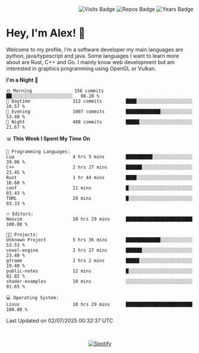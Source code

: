 <p align="right">
  <img src="https://badges.pufler.dev/visits/Alextibtab/Alextibtab" alt="Visits Badge">
  <img src="https://badges.pufler.dev/repos/Alextibtab/" alt="Repos Badge">
  <img src="https://badges.pufler.dev/years/Alextibtab/" alt="Years Badge">
</p>

<h1 align="left">Hey, I'm Alex! 💽 </h1>

Welcome to my profile, I'm a software developer my main languages are python, java/typescript and java. Some languages I want to learn more about are Rust, C++ and Go. I mainly know web development but am interested in graphics programming using OpenGL or Vulkan.

<!--START_SECTION:waka-->
**I'm a Night 🦉** 

```text
🌞 Morning                156 commits         ██░░░░░░░░░░░░░░░░░░░░░░░   08.28 % 
🌆 Daytime                312 commits         ████░░░░░░░░░░░░░░░░░░░░░   16.57 % 
🌃 Evening                1007 commits        █████████████░░░░░░░░░░░░   53.48 % 
🌙 Night                  408 commits         █████░░░░░░░░░░░░░░░░░░░░   21.67 % 
```


📊 **This Week I Spent My Time On** 

```text
💬 Programming Languages: 
Lua                      4 hrs 5 mins        ██████████░░░░░░░░░░░░░░░   39.06 % 
C++                      2 hrs 27 mins       ██████░░░░░░░░░░░░░░░░░░░   23.45 % 
Rust                     1 hr 44 mins        ████░░░░░░░░░░░░░░░░░░░░░   16.68 % 
conf                     21 mins             █░░░░░░░░░░░░░░░░░░░░░░░░   03.43 % 
TOML                     20 mins             █░░░░░░░░░░░░░░░░░░░░░░░░   03.33 % 

🔥 Editors: 
Neovim                   10 hrs 29 mins      █████████████████████████   100.00 % 

🐱‍💻 Projects: 
Unknown Project          5 hrs 36 mins       █████████████░░░░░░░░░░░░   53.53 % 
voxel-engine             2 hrs 27 mins       ██████░░░░░░░░░░░░░░░░░░░   23.40 % 
gframe                   2 hrs 2 mins        █████░░░░░░░░░░░░░░░░░░░░   19.40 % 
public-notes             12 mins             █░░░░░░░░░░░░░░░░░░░░░░░░   02.02 % 
shader-examples          10 mins             ░░░░░░░░░░░░░░░░░░░░░░░░░   01.65 % 

💻 Operating System: 
Linux                    10 hrs 29 mins      █████████████████████████   100.00 % 
```


 Last Updated on 02/07/2025 00:32:37 UTC
<!--END_SECTION:waka-->
&nbsp;<div align="center">
  [![Spotify](https://spotify-now-playing-wine-six.vercel.app/api/spotify?border_color=ffffff)](https://open.spotify.com/user/pmo1v2ejnt42kgp5jar5drtag)
</div>

